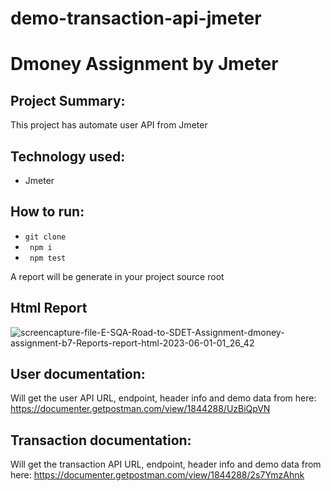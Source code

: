 # demo-transaction-api-jmeter

# Dmoney Assignment by Jmeter

## Project Summary:
This project has automate user API from Jmeter 


## Technology used:
- Jmeter


## How to run:
- ``` git clone ```
- ``` npm i```
- ``` npm test```

A report will be generate in your project source root



## Html Report

![screencapture-file-E-SQA-Road-to-SDET-Assignment-dmoney-assignment-b7-Reports-report-html-2023-06-01-01_26_42](https://github.com/Maria-Akther-Mimi/dmoney-assignment/assets/134642219/ea8cb546-79cf-4726-9648-5c034fbb9d1a)


## User documentation:
Will get the user API URL, endpoint, header info and demo data from here:
https://documenter.getpostman.com/view/1844288/UzBiQpVN

## Transaction documentation:
Will get the transaction API URL, endpoint, header info and demo data from here:
https://documenter.getpostman.com/view/1844288/2s7YmzAhnk



